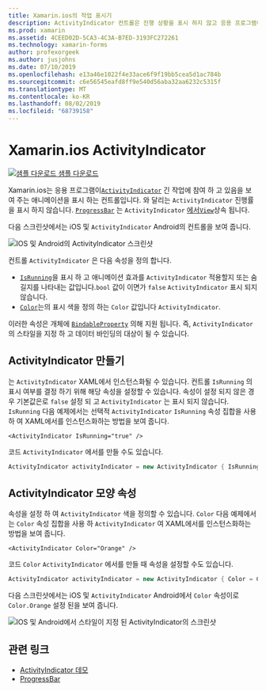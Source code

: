 ```yaml
---
title: Xamarin.ios의 작업 표시기
description: ActivityIndicator 컨트롤은 진행 상황을 표시 하지 않고 응용 프로그램이 긴 활동에서 사용 중임을 사용자에 게 나타냅니다. 이 문서에서는 XAML 및 코드에서 ActivityIndicator를 사용 하는 방법을 설명 합니다.
ms.prod: xamarin
ms.assetid: 4CEED02D-5CA3-4C3A-B7ED-3193FC272261
ms.technology: xamarin-forms
author: profexorgeek
ms.author: jusjohns
ms.date: 07/10/2019
ms.openlocfilehash: e13a46e1022f4e33ace6f9f19bb5cea5d1ac784b
ms.sourcegitcommit: c6e56545eafd8ff9e540d56aba32aa6232c5315f
ms.translationtype: MT
ms.contentlocale: ko-KR
ms.lasthandoff: 08/02/2019
ms.locfileid: "68739158"
---
```

# <a name="xamarinforms-activityindicator"></a>Xamarin.ios ActivityIndicator
[![샘플 다운로드](~/media/shared/download.png) 샘플 다운로드](https://docs.microsoft.com/samples/xamarin/xamarin-forms-samples/userinterface-activityindicatordemos/)

Xamarin.ios는 응용 프로그램이[`ActivityIndicator`](xref:Xamarin.Forms.ActivityIndicator) 긴 작업에 참여 하 고 있음을 보여 주는 애니메이션을 표시 하는 컨트롤입니다. 와 달리는 `ActivityIndicator` 진행률을 표시 하지 않습니다. [`ProgressBar`](xref:Xamarin.Forms.ProgressBar) 는 `ActivityIndicator` [에서`View`](xref:Xamarin.Forms.View)상속 됩니다.

다음 스크린샷에서는 iOS 및 `ActivityIndicator` Android의 컨트롤을 보여 줍니다.

![IOS 및 Android의 ActivityIndicator 스크린샷](activityindicator-images/activityindicators-default.png "IOS 및 Android의 ActivityIndicator 스크린샷")

컨트롤 `ActivityIndicator` 은 다음 속성을 정의 합니다.

* [`IsRunning`](xref:Xamarin.Forms.ActivityIndicator.IsRunning)을 표시 하 고 애니메이션 효과를 `ActivityIndicator` 적용할지 또는 숨길지를 나타내는 값입니다.`bool` 값이 이면가 `false` `ActivityIndicator` 표시 되지 않습니다.
* [`Color`](xref:Xamarin.Forms.ActivityIndicator.Color)는의 표시 색을 정의 하는 `Color` 값입니다 `ActivityIndicator`.

이러한 속성은 개체에 [`BindableProperty`](xref:Xamarin.Forms.BindableProperty) 의해 지원 됩니다. 즉, `ActivityIndicator` 의 스타일을 지정 하 고 데이터 바인딩의 대상이 될 수 있습니다.

## <a name="create-an-activityindicator"></a>ActivityIndicator 만들기

는 `ActivityIndicator` XAML에서 인스턴스화될 수 있습니다. 컨트롤 `IsRunning` 의 표시 여부를 결정 하기 위해 해당 속성을 설정할 수 있습니다. 속성이 설정 되지 않은 경우 기본값은로 `false` 설정 되 고 `ActivityIndicator` 는 표시 되지 않습니다. `IsRunning` 다음 예제에서는 선택적 `ActivityIndicator` `IsRunning` 속성 집합을 사용 하 여 XAML에서를 인스턴스화하는 방법을 보여 줍니다.

```xaml
<ActivityIndicator IsRunning="true" />
```

코드 `ActivityIndicator` 에서를 만들 수도 있습니다.

```csharp
ActivityIndicator activityIndicator = new ActivityIndicator { IsRunning = true };
```

## <a name="activityindicator-appearance-properties"></a>ActivityIndicator 모양 속성

속성을 설정 하 여 `ActivityIndicator` 색을 정의할 수 있습니다. `Color` 다음 예제에서는 `Color` 속성 집합을 사용 하 `ActivityIndicator` 여 XAML에서를 인스턴스화하는 방법을 보여 줍니다.

```xaml
<ActivityIndicator Color="Orange" />
```

코드 `Color` `ActivityIndicator` 에서를 만들 때 속성을 설정할 수도 있습니다.

```csharp
ActivityIndicator activityIndicator = new ActivityIndicator { Color = Color.Orange };
```

다음 스크린샷에서는 iOS 및 `ActivityIndicator` Android에서 `Color` 속성이로 `Color.Orange` 설정 된을 보여 줍니다.

![IOS 및 Android에서 스타일이 지정 된 ActivityIndicator의 스크린샷](activityindicator-images/activityindicators-styled.png "IOS 및 Android에서 스타일이 지정 된 ActivityIndicator의 스크린샷")

## <a name="related-links"></a>관련 링크

* [ActivityIndicator 데모](https://docs.microsoft.com/samples/xamarin/xamarin-forms-samples/userinterface-activityindicatordemos/)
* [ProgressBar](~/xamarin-forms/user-interface/progressbar.md)
